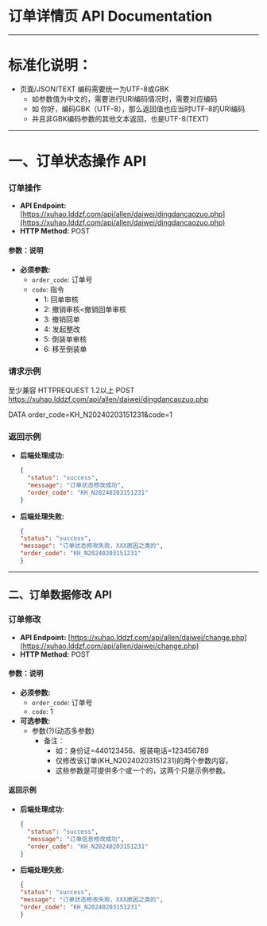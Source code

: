 

# **订单详情页 API Documentation**

---

# 标准化说明：
- 页面/JSON/TEXT 编码需要统一为UTF-8或GBK
  - 如参数值为中文的，需要进行URI编码情况时，需要对应编码
  - 如 你好，编码GBK（UTF-8），那么返回值也应当时UTF-8的URI编码
  - 并且非GBK编码参数的其他文本返回，也是UTF-8(TEXT)
---
# 一、订单状态操作 API

### 订单操作
- **API Endpoint:** [https://xuhao.lddzf.com/api/allen/daiwei/dingdancaozuo.php](https://xuhao.lddzf.com/api/allen/daiwei/dingdancaozuo.php)
- **HTTP Method:** POST

#### 参数：说明
- **必须参数:**
  - `order_code`: 订单号
  - `code`: 指令
    - 1: 回单审核
    - 2: 撤销审核<撤销回单审核
    - 3: 撤销回单
    - 4: 发起整改
    - 5: 倒装单审核
    - 6: 移至倒装单

### 请求示例
至少兼容 HTTPREQUEST 1.2以上
POST https://xuhao.lddzf.com/api/allen/daiwei/dingdancaozuo.php

DATA order_code=KH_N20240203151231&code=1

### 返回示例
- **后端处理成功:**
  ```json
  {
    "status": "success",
    "message": "订单状态修改成功",
    "order_code": "KH_N20240203151231"
  }
- **后端处理失败:**
    ```json
    {
    "status": "success",
    "message": "订单状态修改失败，XXX原因之类的",
    "order_code": "KH_N20240203151231"
  }

---

## 二、订单数据修改 API

### 订单修改
- **API Endpoint:** [https://xuhao.lddzf.com/api/allen/daiwei/change.php](https://xuhao.lddzf.com/api/allen/daiwei/change.php)
- **HTTP Method:** POST

#### 参数：说明
- **必须参数:**
  - `order_code`: 订单号
  - `code`: 1
- **可选参数:**
  - 参数(?)(动态多参数)
    - 备注：
      - 如：身份证=440123456、报装电话=123456789
      - 仅修改该订单(KH_N20240203151231)的两个参数内容，
      - 这些参数是可提供多个或一个的，这两个只是示例参数。

#### 返回示例
- **后端处理成功:**
  ```json
  {
    "status": "success",
    "message": "订单信息修改成功",
    "order_code": "KH_N20240203151231"
  }
  
- **后端处理失败:**
    ```json
    {
    "status": "success",
    "message": "订单状态修改失败，XXX原因之类的",
    "order_code": "KH_N20240203151231"
  }
